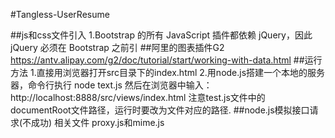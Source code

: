 #Tangless-UserResume

##js和css文件引入
1.Bootstrap 的所有 JavaScript 插件都依赖 jQuery，因此 jQuery 必须在 Bootstrap 之前引
##阿里的图表插件G2
https://antv.alipay.com/g2/doc/tutorial/start/working-with-data.html
##运行方法
1.直接用浏览器打开src目录下的index.html
2.用node.js搭建一个本地的服务器，命令行执行 node text.js 然后在浏览器中输入：http://localhost:8888/src/views/index.html
注意test.js文件中的documentRoot文件路径，运行时要改为文件对应的路径.
##node.js模拟接口请求(不成功)
相关文件 proxy.js和mime.js